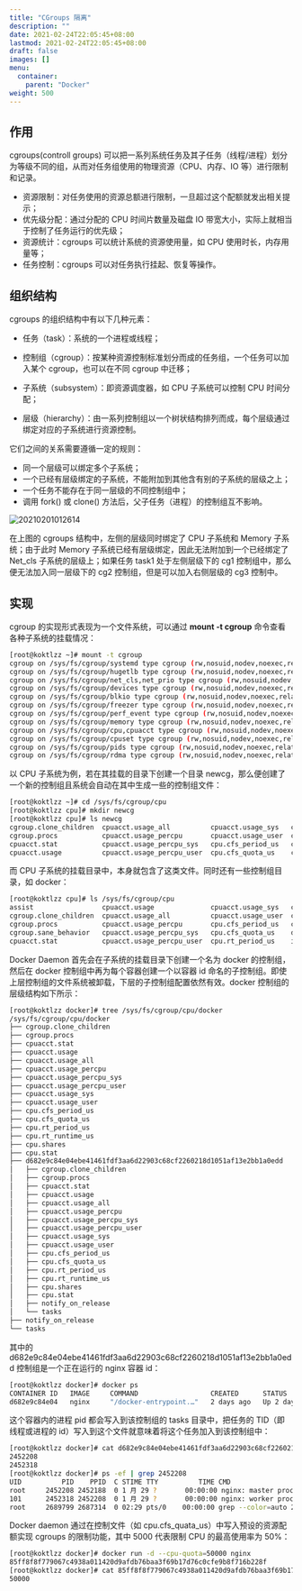 ```yaml
---
title: "CGroups 隔离"
description: ""
date: 2021-02-24T22:05:45+08:00
lastmod: 2021-02-24T22:05:45+08:00
draft: false
images: []
menu:
  container:
    parent: "Docker"
weight: 500
---
```


## 作用

cgroups(controll groups) 可以把一系列系统任务及其子任务（线程/进程）划分为等级不同的组，从而对任务组使用的物理资源（CPU、内存、IO 等）进行限制和记录。

- 资源限制：对任务使用的资源总额进行限制，一旦超过这个配额就发出相关提示；
- 优先级分配：通过分配的 CPU 时间片数量及磁盘 IO 带宽大小，实际上就相当于控制了任务运行的优先级；
- 资源统计：cgroups 可以统计系统的资源使用量，如 CPU 使用时长，内存用量等；
- 任务控制：cgroups 可以对任务执行挂起、恢复等操作。

## 组织结构

cgroups 的组织结构中有以下几种元素：

- 任务（task）：系统的一个进程或线程；

- 控制组（cgroup）：按某种资源控制标准划分而成的任务组，一个任务可以加入某个 cgroup，也可以在不同 cgroup 中迁移；

- 子系统（subsystem）：即资源调度器，如 CPU 子系统可以控制 CPU 时间分配；

- 层级（hierarchy）：由一系列控制组以一个树状结构排列而成，每个层级通过绑定对应的子系统进行资源控制。

它们之间的关系需要遵循一定的规则：

- 同一个层级可以绑定多个子系统；
- 一个已经有层级绑定的子系统，不能附加到其他含有别的子系统的层级之上；
- 一个任务不能存在于同一层级的不同控制组中；
- 调用 fork() 或 clone() 方法后，父子任务（进程）的控制组互不影响。

![20210201012614](https://cdn.jsdelivr.net/gh/koktlzz/ImgBed@master/20210201012614.png)

在上图的 cgroups 结构中，左侧的层级同时绑定了 CPU 子系统和 Memory 子系统；由于此时 Memory 子系统已经有层级绑定，因此无法附加到一个已经绑定了 Net_cls 子系统的层级上；如果任务 task1 处于左侧层级下的 cg1 控制组中，那么便无法加入同一层级下的 cg2 控制组，但是可以加入右侧层级的 cg3 控制中。

## 实现

cgroup 的实现形式表现为一个文件系统，可以通过 **mount -t cgroup** 命令查看各种子系统的挂载情况：

```bash
[root@koktlzz ~]# mount -t cgroup
cgroup on /sys/fs/cgroup/systemd type cgroup (rw,nosuid,nodev,noexec,relatime,xattr,release_agent=/usr/lib/systemd/systemd-cgroups-agent,name=systemd)
cgroup on /sys/fs/cgroup/hugetlb type cgroup (rw,nosuid,nodev,noexec,relatime,hugetlb)
cgroup on /sys/fs/cgroup/net_cls,net_prio type cgroup (rw,nosuid,nodev,noexec,relatime,net_cls,net_prio)
cgroup on /sys/fs/cgroup/devices type cgroup (rw,nosuid,nodev,noexec,relatime,devices)
cgroup on /sys/fs/cgroup/blkio type cgroup (rw,nosuid,nodev,noexec,relatime,blkio)
cgroup on /sys/fs/cgroup/freezer type cgroup (rw,nosuid,nodev,noexec,relatime,freezer)
cgroup on /sys/fs/cgroup/perf_event type cgroup (rw,nosuid,nodev,noexec,relatime,perf_event)
cgroup on /sys/fs/cgroup/memory type cgroup (rw,nosuid,nodev,noexec,relatime,memory)
cgroup on /sys/fs/cgroup/cpu,cpuacct type cgroup (rw,nosuid,nodev,noexec,relatime,cpu,cpuacct)
cgroup on /sys/fs/cgroup/cpuset type cgroup (rw,nosuid,nodev,noexec,relatime,cpuset)
cgroup on /sys/fs/cgroup/pids type cgroup (rw,nosuid,nodev,noexec,relatime,pids)
cgroup on /sys/fs/cgroup/rdma type cgroup (rw,nosuid,nodev,noexec,relatime,rdma)
```

以 CPU 子系统为例，若在其挂载的目录下创建一个目录 newcg，那么便创建了一个新的控制组且系统会自动在其中生成一些的控制组文件：

```bash
[root@koktlzz ~]# cd /sys/fs/cgroup/cpu
[root@koktlzz cpu]# mkdir newcg
[root@koktlzz cpu]# ls newcg
cgroup.clone_children  cpuacct.usage_all          cpuacct.usage_sys   cpu.rt_period_us   notify_on_release
cgroup.procs           cpuacct.usage_percpu       cpuacct.usage_user  cpu.rt_runtime_us  tasks
cpuacct.stat           cpuacct.usage_percpu_sys   cpu.cfs_period_us   cpu.shares
cpuacct.usage          cpuacct.usage_percpu_user  cpu.cfs_quota_us    cpu.stat
```

而 CPU 子系统的挂载目录中，本身就包含了这类文件。同时还有一些控制组目录，如 docker：

```bash
[root@koktlzz cpu]# ls /sys/fs/cgroup/cpu
assist                 cpuacct.usage              cpuacct.usage_sys   cpu.rt_runtime_us  newcg              user.slice
cgroup.clone_children  cpuacct.usage_all          cpuacct.usage_user  cpu.shares         notify_on_release
cgroup.procs           cpuacct.usage_percpu       cpu.cfs_period_us   cpu.stat           release_agent
cgroup.sane_behavior   cpuacct.usage_percpu_sys   cpu.cfs_quota_us    docker             system.slice
cpuacct.stat           cpuacct.usage_percpu_user  cpu.rt_period_us    init.scope         tasks
```

Docker Daemon 首先会在子系统的挂载目录下创建一个名为 docker 的控制组，然后在 docker 控制组中再为每个容器创建一个以容器 id 命名的子控制组。即使上层控制组的文件系统被卸载，下层的子控制组配置依然有效。docker 控制组的层级结构如下所示：

```bash
[root@koktlzz docker]# tree /sys/fs/cgroup/cpu/docker
/sys/fs/cgroup/cpu/docker
├── cgroup.clone_children
├── cgroup.procs
├── cpuacct.stat
├── cpuacct.usage
├── cpuacct.usage_all
├── cpuacct.usage_percpu
├── cpuacct.usage_percpu_sys
├── cpuacct.usage_percpu_user
├── cpuacct.usage_sys
├── cpuacct.usage_user
├── cpu.cfs_period_us
├── cpu.cfs_quota_us
├── cpu.rt_period_us
├── cpu.rt_runtime_us
├── cpu.shares
├── cpu.stat
├── d682e9c84e04ebe41461fdf3aa6d22903c68cf2260218d1051af13e2bb1a0edd
│   ├── cgroup.clone_children
│   ├── cgroup.procs
│   ├── cpuacct.stat
│   ├── cpuacct.usage
│   ├── cpuacct.usage_all
│   ├── cpuacct.usage_percpu
│   ├── cpuacct.usage_percpu_sys
│   ├── cpuacct.usage_percpu_user
│   ├── cpuacct.usage_sys
│   ├── cpuacct.usage_user
│   ├── cpu.cfs_period_us
│   ├── cpu.cfs_quota_us
│   ├── cpu.rt_period_us
│   ├── cpu.rt_runtime_us
│   ├── cpu.shares
│   ├── cpu.stat
│   ├── notify_on_release
│   └── tasks
├── notify_on_release
└── tasks
```

其中的 d682e9c84e04ebe41461fdf3aa6d22903c68cf2260218d1051af13e2bb1a0edd 控制组是一个正在运行的 nginx 容器 id：

```bash
[root@koktlzz docker]# docker ps
CONTAINER ID   IMAGE     COMMAND                  CREATED      STATUS      PORTS                NAMES
d682e9c84e04   nginx     "/docker-entrypoint.…"   2 days ago   Up 2 days   0.0.0.0:80->80/tcp   nginx
```

这个容器内的进程 pid 都会写入到该控制组的 tasks 目录中，把任务的 TID（即线程或进程的 id）写入到这个文件就意味着将这个任务加入到该控制组中：

```bash
[root@koktlzz docker]# cat d682e9c84e04ebe41461fdf3aa6d22903c68cf2260218d1051af13e2bb1a0edd/tasks
2452208
2452318
[root@koktlzz docker]# ps -ef | grep 2452208
UID          PID    PPID  C STIME TTY          TIME CMD
root     2452208 2452188  0 1 月 29 ?       00:00:00 nginx: master process nginx -g daemon off;
101      2452318 2452208  0 1 月 29 ?       00:00:00 nginx: worker process
root     2689799 2687314  0 02:29 pts/0    00:00:00 grep --color=auto 2452208
```

Docker daemon 通过在控制文件（如 cpu.cfs_quata_us）中写入预设的资源配额实现 cgroups 的限制功能，其中 5000 代表限制 CPU 的最高使用率为 50%：

```bash
[root@koktlzz docker]# docker run -d --cpu-quota=50000 nginx
85ff8f8f779067c4938a011420d9afdb76baa3f69b17d76c0cfe9b8f716b228f
[root@koktlzz docker]# cat 85ff8f8f779067c4938a011420d9afdb76baa3f69b17d76c0cfe9b8f716b228f/cpu.cfs_quota_us
50000
```
